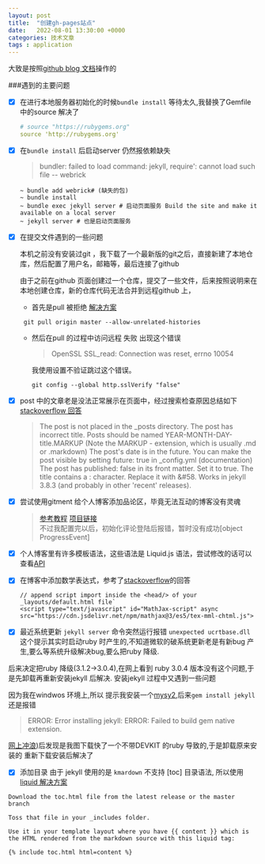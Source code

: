 ```yaml
---
layout: post
title:  "创建gh-pages站点"
date:   2022-08-01 13:30:00 +0000
categories: 技术文章
tags : application
---
```


大致是按照[github blog 文档](https://docs.github.com/cn/pages/setting-up-a-github-pages-site-with-jekyll/creating-a-github-pages-site-with-jekyll)操作的

###遇到的主要问题
- [x] 在进行本地服务器初始化的时候`bundle install` 等待太久,我替换了Gemfile 中的source 解决了

  ```yaml
  # source "https://rubygems.org"
  source 'http://rubygems.org'
  ```

- [x] 在`bundle install` 后启动server 仍然报依赖缺失 
  > bundler: failed to load command: jekyll, 
  > require': cannot load such file -- webrick


  ```
  ~ bundle add webrick# (缺失的包)
  ~ bundle install
  ~ bundle exec jekyll server # 启动页面服务 Build the site and make it available on a local server
  ~ jekyll server # 也是启动页面服务
  ```

- [x] 在提交文件遇到的一些问题

  本机之前没有安装过git ，我下载了一个最新版的git之后，直接新建了本地仓库，然后配置了用户名，邮箱等，最后连接了github 

  由于之前在github 页面创建过一个仓库，提交了一些文件，后来按照说明来在本地创建仓库，新的仓库代码无法合并到远程github 上，
  - 首先是pull 被拒绝
      [解决方案](https://komodor.com/learn/how-to-fix-fatal-refusing-to-merge-unrelated-histories-error/)

  ```
   git pull origin master --allow-unrelated-histories 
  ```

  - 然后在pull 的过程中访问远程 失败 出现这个错误

    > OpenSSL SSL_read: Connection was reset, errno 10054
    
    我使用设置不验证跳过这个错误。
    
    `git config --global http.sslVerify "false"`

- [x] post 中的文章老是没法正常展示在页面中，经过搜索检查原因总结如下
   [stackoverflow 回答](https://stackoverflow.com/questions/30625044/jekyll-post-not-generated)
  > The post is not placed in the _posts directory.
  > The post has incorrect title. Posts should be named YEAR-MONTH-DAY-title.MARKUP (Note the MARKUP - extension, which is usually .md or .markdown)
  > The post's date is in the future. You can make the post visible by setting future: true in _config.yml (documentation)
  > The post has published: false in its front matter. Set it to true.
  > The title contains a : character. Replace it with &#58. Works in jekyll 3.8.3 (and probably in other 'recent' releases).

- [x] 尝试使用gitment 给个人博客添加品论区，毕竟无法互动的博客没有灵魂
  > [参考教程](https://imsun.net/posts/gitment-introduction/)
  > [项目链接](https://github.com/imsun/gitment)  
  > 不过我配置完以后，初始化评论登陆后报错，暂时没有成功[object ProgressEvent]

- [X] 个人博客里有许多模板语法，这些语法是 Liquid.js 语法，尝试修改的话可以查看[API](https://liquidjs.com/api/classes/liquid_.liquid.html)

- [X] 在博客中添加数学表达式，参考了[stackoverflow](https://stackoverflow.com/questions/34347818/using-mathjax-on-a-github-page)的回答
  ```
  // append script import inside the <head/> of your _layouts/default.html file`
  <script type="text/javascript" id="MathJax-script" async
  src="https://cdn.jsdelivr.net/npm/mathjax@3/es5/tex-mml-chtml.js">
</script>
<!-- use dollar signs (i.e. $1 + 2$) to escape math sequence  -->
<script>
  MathJax = {
    tex: {
      inlineMath: [['$', '$']]
    }
  };
</script>



<div id="container"></div>
<link rel="stylesheet" href="https://imsun.github.io/gitment/style/default.css">
<script src="https://imsun.github.io/gitment/dist/gitment.browser.js"></script>
<link rel="stylesheet" href="https://billts.site/extra_css/gitment.css">
<script src="https://billts.site/js/gitment.js"></script>
<script>
var gitment = new Gitment({
//   id: '<%= page.title %>', // 可选。默认为 location.href
  owner: 'eterk',
  repo: 'eterk.github.io',
  oauth: {
    client_id: 'f35aa6f240b2b42f8293',
    client_secret: 'af3c17445a1a1caa52703a3633338d507e513595',
  },
})
gitment.render('container')
</script>



- [x] 最近系统更新 `jekyll server` 命令突然运行报错 `unexpected ucrtbase.dll`
 这个提示其实时启动ruby 时产生的,不知道微软的破系统更新老是有新bug 产生,要么等系统升级解决bug,要么把ruby 降级.  

 后来决定把ruby 降级(3.1.2->3.0.4),在网上看到 ruby 3.0.4 版本没有这个问题,于是先卸载再重新安装jekyll 后解决.
 安装jekyll 过程中又遇到一些问题

 因为我在windwos 环境上,所以 提示我安装一个[mysy2](https://www.msys2.org/),后来`gem install jekyll` 还是报错

 > ERROR:  Error installing jekyll:
   ERROR: Failed to build gem native extension.

 [网上冲浪](https://stackoverflow.com/questions/51699761/error-installing-jekyll-error-failed-to-build-gem-native-extension))后发现是我图下载快了一个不带DEVKIT 的ruby 导致的,于是卸载原来安装的 重新下载安装后解决了
- [x] 添加目录
由于 jekyll 使用的是 `kmardown` 不支持 [toc] 目录语法,
所以使用[liquid 解决方案](https://github.com/allejo/jekyll-toc)

```text
Download the toc.html file from the latest release or the master branch

Toss that file in your _includes folder.

Use it in your template layout where you have {{ content }} which is the HTML rendered from the markdown source with this liquid tag:

{% include toc.html html=content %}
```